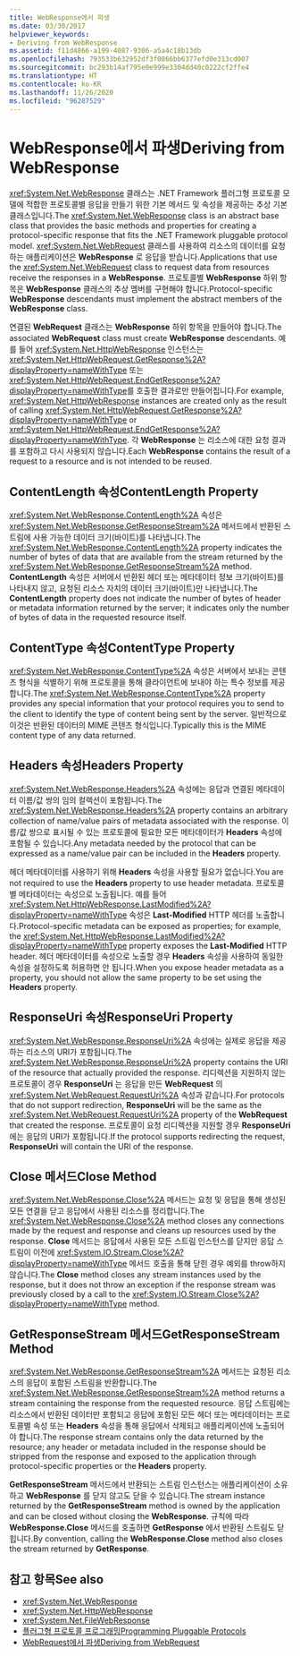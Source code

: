 ```yaml
---
title: WebResponse에서 파생
ms.date: 03/30/2017
helpviewer_keywords:
- Deriving from WebResponse
ms.assetid: f11d4866-a199-4087-9306-a5a4c18b13db
ms.openlocfilehash: 793533b632952df3f0866bb6377efd0e313cd007
ms.sourcegitcommit: bc293b14af795e0e999e3304dd40c0222cf2ffe4
ms.translationtype: HT
ms.contentlocale: ko-KR
ms.lasthandoff: 11/26/2020
ms.locfileid: "96287529"
---
```

# <a name="deriving-from-webresponse"></a><span data-ttu-id="c01af-102">WebResponse에서 파생</span><span class="sxs-lookup"><span data-stu-id="c01af-102">Deriving from WebResponse</span></span>

<span data-ttu-id="c01af-103"><xref:System.Net.WebResponse> 클래스는 .NET Framework 플러그형 프로토콜 모델에 적합한 프로토콜별 응답을 만들기 위한 기본 메서드 및 속성을 제공하는 추상 기본 클래스입니다.</span><span class="sxs-lookup"><span data-stu-id="c01af-103">The <xref:System.Net.WebResponse> class is an abstract base class that provides the basic methods and properties for creating a protocol-specific response that fits the .NET Framework pluggable protocol model.</span></span> <span data-ttu-id="c01af-104"><xref:System.Net.WebRequest> 클래스를 사용하여 리소스의 데이터를 요청하는 애플리케이션은 **WebResponse** 로 응답을 받습니다.</span><span class="sxs-lookup"><span data-stu-id="c01af-104">Applications that use the <xref:System.Net.WebRequest> class to request data from resources receive the responses in a **WebResponse**.</span></span> <span data-ttu-id="c01af-105">프로토콜별 **WebResponse** 하위 항목은 **WebResponse** 클래스의 추상 멤버를 구현해야 합니다.</span><span class="sxs-lookup"><span data-stu-id="c01af-105">Protocol-specific **WebResponse** descendants must implement the abstract members of the **WebResponse** class.</span></span>  
  
 <span data-ttu-id="c01af-106">연결된 **WebRequest** 클래스는 **WebResponse** 하위 항목을 만들어야 합니다.</span><span class="sxs-lookup"><span data-stu-id="c01af-106">The associated **WebRequest** class must create **WebResponse** descendants.</span></span> <span data-ttu-id="c01af-107">예를 들어 <xref:System.Net.HttpWebResponse> 인스턴스는 <xref:System.Net.HttpWebRequest.GetResponse%2A?displayProperty=nameWithType> 또는 <xref:System.Net.HttpWebRequest.EndGetResponse%2A?displayProperty=nameWithType>를 호출한 결과로만 만들어집니다.</span><span class="sxs-lookup"><span data-stu-id="c01af-107">For example, <xref:System.Net.HttpWebResponse> instances are created only as the result of calling <xref:System.Net.HttpWebRequest.GetResponse%2A?displayProperty=nameWithType> or <xref:System.Net.HttpWebRequest.EndGetResponse%2A?displayProperty=nameWithType>.</span></span> <span data-ttu-id="c01af-108">각 **WebResponse** 는 리소스에 대한 요청 결과를 포함하고 다시 사용되지 않습니다.</span><span class="sxs-lookup"><span data-stu-id="c01af-108">Each **WebResponse** contains the result of a request to a resource and is not intended to be reused.</span></span>  
  
## <a name="contentlength-property"></a><span data-ttu-id="c01af-109">ContentLength 속성</span><span class="sxs-lookup"><span data-stu-id="c01af-109">ContentLength Property</span></span>  

 <span data-ttu-id="c01af-110"><xref:System.Net.WebResponse.ContentLength%2A> 속성은 <xref:System.Net.WebResponse.GetResponseStream%2A> 메서드에서 반환된 스트림에 사용 가능한 데이터 크기(바이트)를 나타냅니다.</span><span class="sxs-lookup"><span data-stu-id="c01af-110">The <xref:System.Net.WebResponse.ContentLength%2A> property indicates the number of bytes of data that are available from the stream returned by the <xref:System.Net.WebResponse.GetResponseStream%2A> method.</span></span> <span data-ttu-id="c01af-111">**ContentLength** 속성은 서버에서 반환된 헤더 또는 메타데이터 정보 크기(바이트)를 나타내지 않고, 요청된 리소스 자치의 데이터 크기(바이트)만 나타냅니다.</span><span class="sxs-lookup"><span data-stu-id="c01af-111">The **ContentLength** property does not indicate the number of bytes of header or metadata information returned by the server; it indicates only the number of bytes of data in the requested resource itself.</span></span>  
  
## <a name="contenttype-property"></a><span data-ttu-id="c01af-112">ContentType 속성</span><span class="sxs-lookup"><span data-stu-id="c01af-112">ContentType Property</span></span>  

 <span data-ttu-id="c01af-113"><xref:System.Net.WebResponse.ContentType%2A> 속성은 서버에서 보내는 콘텐츠 형식을 식별하기 위해 프로토콜을 통해 클라이언트에 보내야 하는 특수 정보를 제공합니다.</span><span class="sxs-lookup"><span data-stu-id="c01af-113">The <xref:System.Net.WebResponse.ContentType%2A> property provides any special information that your protocol requires you to send to the client to identify the type of content being sent by the server.</span></span> <span data-ttu-id="c01af-114">일반적으로 이것은 반환된 데이터의 MIME 콘텐츠 형식입니다.</span><span class="sxs-lookup"><span data-stu-id="c01af-114">Typically this is the MIME content type of any data returned.</span></span>  
  
## <a name="headers-property"></a><span data-ttu-id="c01af-115">Headers 속성</span><span class="sxs-lookup"><span data-stu-id="c01af-115">Headers Property</span></span>  

 <span data-ttu-id="c01af-116"><xref:System.Net.WebResponse.Headers%2A> 속성에는 응답과 연결된 메타데이터 이름/값 쌍의 임의 컬렉션이 포함됩니다.</span><span class="sxs-lookup"><span data-stu-id="c01af-116">The <xref:System.Net.WebResponse.Headers%2A> property contains an arbitrary collection of name/value pairs of metadata associated with the response.</span></span> <span data-ttu-id="c01af-117">이름/값 쌍으로 표시될 수 있는 프로토콜에 필요한 모든 메타데이터가 **Headers** 속성에 포함될 수 있습니다.</span><span class="sxs-lookup"><span data-stu-id="c01af-117">Any metadata needed by the protocol that can be expressed as a name/value pair can be included in the **Headers** property.</span></span>  
  
 <span data-ttu-id="c01af-118">헤더 메타데이터를 사용하기 위해 **Headers** 속성을 사용할 필요가 없습니다.</span><span class="sxs-lookup"><span data-stu-id="c01af-118">You are not required to use the **Headers** property to use header metadata.</span></span> <span data-ttu-id="c01af-119">프로토콜별 메타데이터는 속성으로 노출됩니다. 예를 들어 <xref:System.Net.HttpWebResponse.LastModified%2A?displayProperty=nameWithType> 속성은 **Last-Modified** HTTP 헤더를 노출합니다.</span><span class="sxs-lookup"><span data-stu-id="c01af-119">Protocol-specific metadata can be exposed as properties; for example, the <xref:System.Net.HttpWebResponse.LastModified%2A?displayProperty=nameWithType> property exposes the **Last-Modified** HTTP header.</span></span> <span data-ttu-id="c01af-120">헤더 메타데이터를 속성으로 노출할 경우 **Headers** 속성을 사용하여 동일한 속성을 설정하도록 허용하면 안 됩니다.</span><span class="sxs-lookup"><span data-stu-id="c01af-120">When you expose header metadata as a property, you should not allow the same property to be set using the **Headers** property.</span></span>  
  
## <a name="responseuri-property"></a><span data-ttu-id="c01af-121">ResponseUri 속성</span><span class="sxs-lookup"><span data-stu-id="c01af-121">ResponseUri Property</span></span>  

 <span data-ttu-id="c01af-122"><xref:System.Net.WebResponse.ResponseUri%2A> 속성에는 실제로 응답을 제공하는 리소스의 URI가 포함됩니다.</span><span class="sxs-lookup"><span data-stu-id="c01af-122">The <xref:System.Net.WebResponse.ResponseUri%2A> property contains the URI of the resource that actually provided the response.</span></span> <span data-ttu-id="c01af-123">리디렉션을 지원하지 않는 프로토콜이 경우 **ResponseUri** 는 응답을 만든 **WebRequest** 의 <xref:System.Net.WebRequest.RequestUri%2A> 속성과 같습니다.</span><span class="sxs-lookup"><span data-stu-id="c01af-123">For protocols that do not support redirection, **ResponseUri** will be the same as the <xref:System.Net.WebRequest.RequestUri%2A> property of the **WebRequest** that created the response.</span></span> <span data-ttu-id="c01af-124">프로토콜이 요청 리디렉션을 지원할 경우 **ResponseUri** 에는 응답의 URI가 포함됩니다.</span><span class="sxs-lookup"><span data-stu-id="c01af-124">If the protocol supports redirecting the request, **ResponseUri** will contain the URI of the response.</span></span>  
  
## <a name="close-method"></a><span data-ttu-id="c01af-125">Close 메서드</span><span class="sxs-lookup"><span data-stu-id="c01af-125">Close Method</span></span>  

 <span data-ttu-id="c01af-126"><xref:System.Net.WebResponse.Close%2A> 메서드는 요청 및 응답을 통해 생성된 모든 연결을 닫고 응답에서 사용된 리소스를 정리합니다.</span><span class="sxs-lookup"><span data-stu-id="c01af-126">The <xref:System.Net.WebResponse.Close%2A> method closes any connections made by the request and response and cleans up resources used by the response.</span></span> <span data-ttu-id="c01af-127">**Close** 메서드는 응답에서 사용된 모든 스트림 인스턴스를 닫지만 응답 스트림이 이전에 <xref:System.IO.Stream.Close%2A?displayProperty=nameWithType> 메서드 호출을 통해 닫힌 경우 예외를 throw하지 않습니다.</span><span class="sxs-lookup"><span data-stu-id="c01af-127">The **Close** method closes any stream instances used by the response, but it does not throw an exception if the response stream was previously closed by a call to the <xref:System.IO.Stream.Close%2A?displayProperty=nameWithType> method.</span></span>  
  
## <a name="getresponsestream-method"></a><span data-ttu-id="c01af-128">GetResponseStream 메서드</span><span class="sxs-lookup"><span data-stu-id="c01af-128">GetResponseStream Method</span></span>  

 <span data-ttu-id="c01af-129"><xref:System.Net.WebResponse.GetResponseStream%2A> 메서드는 요청된 리소스의 응답이 포함된 스트림을 반환합니다.</span><span class="sxs-lookup"><span data-stu-id="c01af-129">The <xref:System.Net.WebResponse.GetResponseStream%2A> method returns a stream containing the response from the requested resource.</span></span> <span data-ttu-id="c01af-130">응답 스트림에는 리소스에서 반환된 데이터만 포함되고 응답에 포함된 모든 헤더 또는 메타데이터는 프로토콜별 속성 또는 **Headers** 속성을 통해 응답에서 삭제되고 애플리케이션에 노출되어야 합니다.</span><span class="sxs-lookup"><span data-stu-id="c01af-130">The response stream contains only the data returned by the resource; any header or metadata included in the response should be stripped from the response and exposed to the application through protocol-specific properties or the **Headers** property.</span></span>  
  
 <span data-ttu-id="c01af-131">**GetResponseStream** 메서드에서 반환되는 스트림 인스턴스는 애플리케이션이 소유하고 **WebResponse** 를 닫지 않고도 닫을 수 있습니다.</span><span class="sxs-lookup"><span data-stu-id="c01af-131">The stream instance returned by the **GetResponseStream** method is owned by the application and can be closed without closing the **WebResponse**.</span></span> <span data-ttu-id="c01af-132">규칙에 따라 **WebResponse.Close** 메서드를 호출하면 **GetResponse** 에서 반환된 스트림도 닫힙니다.</span><span class="sxs-lookup"><span data-stu-id="c01af-132">By convention, calling the **WebResponse.Close** method also closes the stream returned by **GetResponse**.</span></span>  
  
## <a name="see-also"></a><span data-ttu-id="c01af-133">참고 항목</span><span class="sxs-lookup"><span data-stu-id="c01af-133">See also</span></span>

- <xref:System.Net.WebResponse>
- <xref:System.Net.HttpWebResponse>
- <xref:System.Net.FileWebResponse>
- [<span data-ttu-id="c01af-134">플러그형 프로토콜 프로그래밍</span><span class="sxs-lookup"><span data-stu-id="c01af-134">Programming Pluggable Protocols</span></span>](programming-pluggable-protocols.md)
- [<span data-ttu-id="c01af-135">WebRequest에서 파생</span><span class="sxs-lookup"><span data-stu-id="c01af-135">Deriving from WebRequest</span></span>](deriving-from-webrequest.md)
